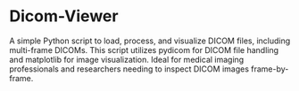 # Dicom-Viewer
 A simple Python script to load, process, and visualize DICOM files, including multi-frame DICOMs. This script utilizes pydicom for DICOM file handling and matplotlib for image visualization. Ideal for medical imaging professionals and researchers needing to inspect DICOM images frame-by-frame.
